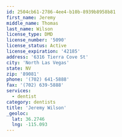 ```yaml
---
id: 2504cb61-2786-4ee4-b10b-8939b8958b81
first_name: Jeremy
middle_name: Thomas
last_name: Wilson
license_type: DMD
license_number: '5090'
license_status: Active
license_expiration: '42185'
address: '6316 Tierra Cove St'
city: 'North Las Vegas'
state: NV
zip: '89081'
phone: '(702) 641-5888'
fax: '(702) 639-5888'
services:
  - dentist
category: dentists
title: 'Jeremy Wilson'
_geoloc:
  lat: 36.2746
  lng: -115.093
---
```

